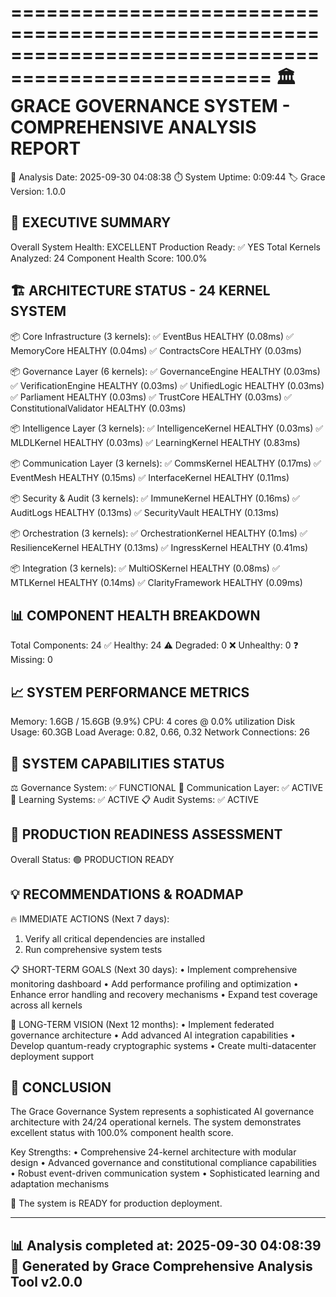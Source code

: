 
====================================================================================================
🏛️  GRACE GOVERNANCE SYSTEM - COMPREHENSIVE ANALYSIS REPORT
====================================================================================================

📅 Analysis Date: 2025-09-30 04:08:38
⏱️  System Uptime: 0:09:44
🏷️  Grace Version: 1.0.0

🎯 EXECUTIVE SUMMARY
--------------------------------------------------
Overall System Health: EXCELLENT
Production Ready: ✅ YES
Total Kernels Analyzed: 24
Component Health Score: 100.0%

🏗️  ARCHITECTURE STATUS - 24 KERNEL SYSTEM
--------------------------------------------------

📦 Core Infrastructure (3 kernels):
  ✅ EventBus             HEALTHY    (0.08ms)
  ✅ MemoryCore           HEALTHY    (0.04ms)
  ✅ ContractsCore        HEALTHY    (0.03ms)


📦 Governance Layer (6 kernels):
  ✅ GovernanceEngine     HEALTHY    (0.03ms)
  ✅ VerificationEngine   HEALTHY    (0.03ms)
  ✅ UnifiedLogic         HEALTHY    (0.03ms)
  ✅ Parliament           HEALTHY    (0.03ms)
  ✅ TrustCore            HEALTHY    (0.03ms)
  ✅ ConstitutionalValidator HEALTHY    (0.03ms)


📦 Intelligence Layer (3 kernels):
  ✅ IntelligenceKernel   HEALTHY    (0.03ms)
  ✅ MLDLKernel           HEALTHY    (0.03ms)
  ✅ LearningKernel       HEALTHY    (0.83ms)


📦 Communication Layer (3 kernels):
  ✅ CommsKernel          HEALTHY    (0.17ms)
  ✅ EventMesh            HEALTHY    (0.15ms)
  ✅ InterfaceKernel      HEALTHY    (0.11ms)


📦 Security & Audit (3 kernels):
  ✅ ImmuneKernel         HEALTHY    (0.16ms)
  ✅ AuditLogs            HEALTHY    (0.13ms)
  ✅ SecurityVault        HEALTHY    (0.13ms)


📦 Orchestration (3 kernels):
  ✅ OrchestrationKernel  HEALTHY    (0.1ms)
  ✅ ResilienceKernel     HEALTHY    (0.13ms)
  ✅ IngressKernel        HEALTHY    (0.41ms)


📦 Integration (3 kernels):
  ✅ MultiOSKernel        HEALTHY    (0.08ms)
  ✅ MTLKernel            HEALTHY    (0.14ms)
  ✅ ClarityFramework     HEALTHY    (0.09ms)


📊 COMPONENT HEALTH BREAKDOWN
--------------------------------------------------
Total Components: 24
✅ Healthy: 24
⚠️  Degraded: 0 
❌ Unhealthy: 0
❓ Missing: 0

📈 SYSTEM PERFORMANCE METRICS
--------------------------------------------------
Memory: 1.6GB / 15.6GB (9.9%)
CPU: 4 cores @ 0.0% utilization
Disk Usage: 60.3GB
Load Average: 0.82, 0.66, 0.32
Network Connections: 26

🔧 SYSTEM CAPABILITIES STATUS
--------------------------------------------------
⚖️  Governance System: ✅ FUNCTIONAL
📡 Communication Layer: ✅ ACTIVE 
🧠 Learning Systems: ✅ ACTIVE
📋 Audit Systems: ✅ ACTIVE

🚀 PRODUCTION READINESS ASSESSMENT
--------------------------------------------------
Overall Status: 🟢 PRODUCTION READY


💡 RECOMMENDATIONS & ROADMAP
--------------------------------------------------

🔥 IMMEDIATE ACTIONS (Next 7 days):
  1. Verify all critical dependencies are installed
  1. Run comprehensive system tests

📋 SHORT-TERM GOALS (Next 30 days):
  • Implement comprehensive monitoring dashboard
  • Add performance profiling and optimization
  • Enhance error handling and recovery mechanisms
  • Expand test coverage across all kernels

🔮 LONG-TERM VISION (Next 12 months):
  • Implement federated governance architecture
  • Add advanced AI integration capabilities
  • Develop quantum-ready cryptographic systems
  • Create multi-datacenter deployment support


🏁 CONCLUSION
--------------------------------------------------
The Grace Governance System represents a sophisticated AI governance architecture 
with 24/24 operational kernels. The system demonstrates 
excellent status with 100.0% component health score.

Key Strengths:
• Comprehensive 24-kernel architecture with modular design
• Advanced governance and constitutional compliance capabilities  
• Robust event-driven communication system
• Sophisticated learning and adaptation mechanisms

🎯 The system is READY for production deployment.

----------------------------------------------------------------------------------------------------
📊 Analysis completed at: 2025-09-30 04:08:39
🔧 Generated by Grace Comprehensive Analysis Tool v2.0.0
----------------------------------------------------------------------------------------------------
